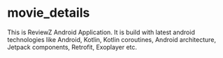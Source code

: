 # movie_details
This is ReviewZ Android Application. It is build with latest android technologies like Android, Kotlin, Kotlin coroutines, Android architecture, Jetpack components, Retrofit, Exoplayer etc.
